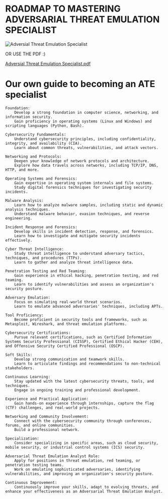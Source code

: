 # ROADMAP TO MASTERING ADVERSARIAL THREAT EMULATION SPECIALIST

![Adversial Threat Emulation Specialist](https://github.com/d3vobed/EverythingCyb3R/assets/66479041/2c68becf-9c90-40b8-bac8-42c9c2068270)

OR USE THE PDF :)

[Adversial Threat Emulation Specialist.pdf](https://github.com/d3vobed/EverythingCyb3R/files/12197977/Adversial.Threat.Emulation.Specialist.pdf)



# Our own guide to becoming an ATE specialist

    Foundation:
        Develop a strong foundation in computer science, networking, and information security.
        Gain proficiency in operating systems (Linux and Windows) and scripting languages (Python, Bash).

    Cybersecurity Fundamentals:
        Understand cybersecurity principles, including confidentiality, integrity, and availability (CIA).
        Learn about common threats, vulnerabilities, and attack vectors.

    Networking and Protocols:
        Deepen your knowledge of network protocols and architecture.
        Explore how data travels across networks, including TCP/IP, DNS, HTTP, and more.

    Operating Systems and Forensics:
        Gain expertise in operating system internals and file systems.
        Study digital forensics techniques for investigating security incidents.

    Malware Analysis:
        Learn how to analyze malware samples, including static and dynamic analysis techniques.
        Understand malware behavior, evasion techniques, and reverse engineering.

    Incident Response and Forensics:
        Develop skills in incident detection, response, and forensics.
        Learn how to investigate and mitigate security incidents effectively.

    Cyber Threat Intelligence:
        Study threat intelligence to understand adversary tactics, techniques, and procedures (TTPs).
        Learn to gather and analyze threat intelligence data.

    Penetration Testing and Red Teaming:
        Gain experience in ethical hacking, penetration testing, and red teaming.
        Learn to identify vulnerabilities and assess an organization's security posture.

    Adversary Emulation:
        Focus on simulating real-world threat scenarios.
        Learn to emulate advanced adversaries' techniques, including APTs.

    Tool Proficiency:
        Become proficient in security tools and frameworks, such as Metasploit, Wireshark, and threat emulation platforms.

    Cybersecurity Certifications:
        Pursue relevant certifications, such as Certified Information Systems Security Professional (CISSP), Certified Ethical Hacker (CEH), and Offensive Security Certified Professional (OSCP).

    Soft Skills:
        Develop strong communication and teamwork skills.
        Learn to articulate findings and recommendations to non-technical stakeholders.

    Continuous Learning:
        Stay updated with the latest cybersecurity threats, tools, and techniques.
        Engage in ongoing training and professional development.

    Experience and Practical Application:
        Gain hands-on experience through internships, capture the flag (CTF) challenges, and real-world projects.

    Networking and Community Involvement:
        Connect with the cybersecurity community through conferences, forums, and online communities.
        Build a professional network.

    Specialization:
        Consider specializing in specific areas, such as cloud security, mobile security, or industrial control systems (ICS) security.

    Adversarial Threat Emulation Analyst Role:
        Apply for positions in threat emulation, red teaming, or penetration testing teams.
        Work on emulating sophisticated adversaries, identifying vulnerabilities, and improving an organization's security posture.

    Continuous Improvement:
        Continuously improve your skills, adapt to evolving threats, and enhance your effectiveness as an Adversarial Threat Emulation Analyst.
